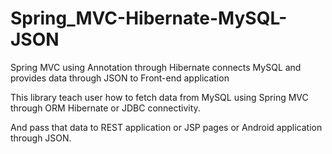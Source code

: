 Spring_MVC-Hibernate-MySQL-JSON
===============================

Spring MVC using Annotation through Hibernate connects MySQL and provides data through JSON to Front-end application

This library teach user how to fetch data from MySQL using Spring MVC 
through ORM Hibernate or JDBC connectivity.

And pass that data to REST application or JSP pages or Android application through JSON.

